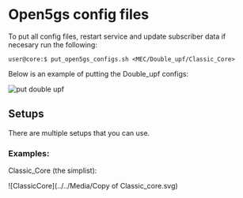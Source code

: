 # Open5gs config files

To put all config files, restart service and update subscriber data if necesary run the following:

```console
user@core:$ put_open5gs_configs.sh <MEC/Double_upf/Classic_Core> 
```

Below is an example of putting the Double_upf configs:

![put double upf](../../Media/start_doubleupfcore.gif)

## Setups

There are multiple setups that you can use.

### Examples:

Classic_Core (the simplist):

![ClassicCore](../../Media/Copy of Classic_core.svg)
